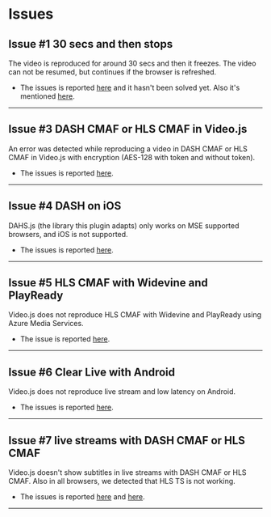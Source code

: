 # Issues

## Issue #1 30 secs and then stops

The video is reproduced for around 30 secs and then it freezes. The video can not be resumed, but continues if the browser is refreshed.

- The issues is reported [here](https://github.com/videojs/http-streaming/issues/256) and it hasn't been solved yet. Also it's mentioned [here](https://github.com/videojs/http-streaming#dash-assets-with-time-interpolation-and-segmenttimelines-with-no-t).

------

## Issue #3 DASH CMAF or HLS CMAF in Video.js

An error was detected while reproducing a video in DASH CMAF or HLS CMAF in Video.js with encryption (AES-128 with token and without token).

- The issues is reported [here](https://github.com/videojs/video.js/issues/6717).

------

## Issue #4 DASH on iOS

DAHS.js (the library this plugin adapts) only works on MSE supported browsers, and iOS is not supported.

- The issues is reported [here](https://github.com/videojs/videojs-contrib-dash/issues/136).

------

## Issue #5 HLS CMAF with Widevine and PlayReady

Video.js does not reproduce HLS CMAF with Widevine and PlayReady using Azure Media Services.

- The issue is reported [here](https://github.com/videojs/video.js/issues/6733).

------

## Issue #6 Clear Live with Android

Video.js does not reproduce live stream and low latency on Android.

- The issues is reported [here](https://github.com/videojs/videojs-contrib-hls/issues/1058).

------

## Issue #7 live streams with DASH CMAF or HLS CMAF

Video.js doesn't show subtitles in live streams with DASH CMAF or HLS CMAF. Also in all browsers, we detected that HLS TS is not working.

- The issues is reported [here](https://github.com/videojs/video.js/issues/4300) and [here](https://github.com/videojs/video.js/issues/5804).

------
